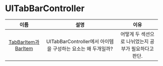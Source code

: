 # UITabBarController
| 이름 | 설명 | 이유 |
| :-: | :-: | :-: |
| [TabBarItem과 BarItem](https://github.com/KayAhn0126/iOS-Study/tree/main/UI/UITabBarController/DifferencesBetweenTabBarItemAndBarItem) | UITabBarController에서 아이템을 구성하는 요소는 왜 두개일까? | 어떻게 두 섹션으로 나뉘었는지 공부가 필요하다고 판단. |
